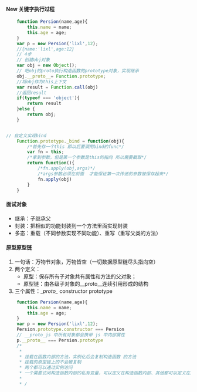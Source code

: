 #### New 关键字执行过程
```js
    function Persion(name,age){
        this.name = name;
        this.age = age;
    }
    var p = new Persion('lixl',12);
    //{name:'lixl',age:12}
    // 4步
    // 创建obj对象
    var obj = new Object();
    // 吧obj的proto执行构造函数的prototype对象，实现继承
    obj.__proto__= Function.prototype;
    //将obj作为this上下文
    var result = Function.call(obj)
    //返回result
    if(typeof === 'object'){
        return result
    }else {
        return obj;
    }


// 自定义实现bind
    Function.prototype._bind = function(obj){
        /*首先存一个this 即以后要调用bind的func*/
        var fn = this;
        /*拿到参数，但是第一个参数是this的指向 所以需要截取*/  
        return function(){
            /*fn.apply(obj,args)*/
            /*args参数必须在前面  才能保证第一次传递的参数被保存起来*/
            fn.apply(obj)
        }
    }

```
#### 面试对象
- 继承：子继承父
- 封装：把相似的功能封装到一个方法里面实现封装
- 多态：重载（不同参数实现不同功能）、重写（重写父类的方法）
#### 原型原型链
1. 一句话：万物节对象，万物皆空（一切数据原型链尽头指向空）
2. 两个定义：
    - 原型：保存所有子对象共有属性和方法的父对象；
    - 原型链：由各级子对象的__proto__连续引用形成的结构
3. 三个属性：\__proto\__ constructor prototype
```js
    function Persion(name,age){
        this.name = name;
        this.age = age;
    }
    var p = new Persion('lixl',12);
    Persion.prototype.constructor === Persion
    // __proto_js 中所有对象都会携带 js 中内部属性
    p.__proto__ === Persion.prototype
    /*
     * 
     * 挂载在函数内部的方法，实例化后会复制构造函数 的方法
     * 挂载的原型链上的不会被复制
     * 两个都可以通过实例访问
     * 一个需要访问构造函数内部的私有变量，可以定义在构造函数内部、其他都可以定义在原型链上
     * 
     * / 
```